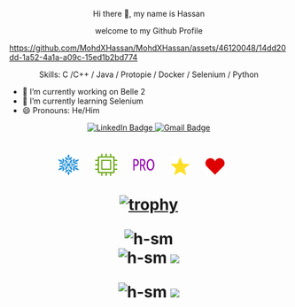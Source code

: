 <p align="center" > Hi there 👋, my name is Hassan </p>
<p align="center" >welcome to my Github Profile </p>



https://github.com/MohdXHassan/MohdXHassan/assets/46120048/14dd20dd-1a52-4a1a-a09c-15ed1b2bd774



<p align="center" >Skills: C /C++ / Java / Protopie / Docker / Selenium / Python

- 🔭 I’m currently working on Belle 2 
- 🌱 I’m currently learning Selenium 
- 😄 Pronouns: He/Him </p>


<p align="center" <div id="badges">
  <a href="https://www.linkedin.com/in/mohammad-hassan-769083183/">
    <img src="https://img.shields.io/badge/LinkedIn-blue?style=for-the-badge&logo=linkedin&logoColor=white" alt="LinkedIn Badge"/>
  </a>

  <a href="mailto:mdh73053@gmail.com">
    <img src="https://img.shields.io/badge/Gmail-D14836?style=for-the-badge&logo=gmail&logoColor=white" alt="Gmail Badge"/>
  </a>
  </p>
 

</div>
  <h1 align="center">

<a href='https://archiveprogram.github.com/'><img src='https://raw.githubusercontent.com/acervenky/animated-github-badges/master/assets/acbadge.gif' width='40' height='40'></a> <a href='https://docs.github.com/en/developers'><img src='https://raw.githubusercontent.com/acervenky/animated-github-badges/master/assets/devbadge.gif' width='40' height='40'></a> <a href='https://github.com/pricing'><img src='https://raw.githubusercontent.com/acervenky/animated-github-badges/master/assets/pro.gif' width='40' height='40'></a> <a href='https://stars.github.com/'><img src='https://raw.githubusercontent.com/acervenky/animated-github-badges/master/assets/starbadge.gif' width='35' height='35'></a> <a href='https://docs.github.com/en/github/supporting-the-open-source-community-with-github-sponsors'><img src='https://raw.githubusercontent.com/acervenky/animated-github-badges/master/assets/sponsorbadge.gif' width='35' height='35'></a> </p>

[![trophy](https://github-profile-trophy.vercel.app/?username=MohdXHassan)](https://github.com/ryo-ma/github-profile-trophy)

<p align="center" >
  <img src="https://github-readme-streak-stats.herokuapp.com/?user=MohdXHassan&theme=gotham" alt="h-sm" />
  <br>
  <img src="https://github-readme-stats.vercel.app/api?username=MohdXHassan&theme=gotham" alt="h-sm" />
 <img src ="https://streak-stats.demolab.com/?user=MohdXHassan&theme=gotham"/>  
</p>

<p align="center">
  <img src="https://github-readme-stats.vercel.app/api/top-langs?username=MohdXHassan&show_icons=true&locale=en&layout=compact&theme=gotham" alt="h-sm" width="330"/>
  
<img src ="https://api.vaunt.dev/v1/github/entities/MohdXHassan/contributions?format=svg&private=false"/>
</p>


<br>


